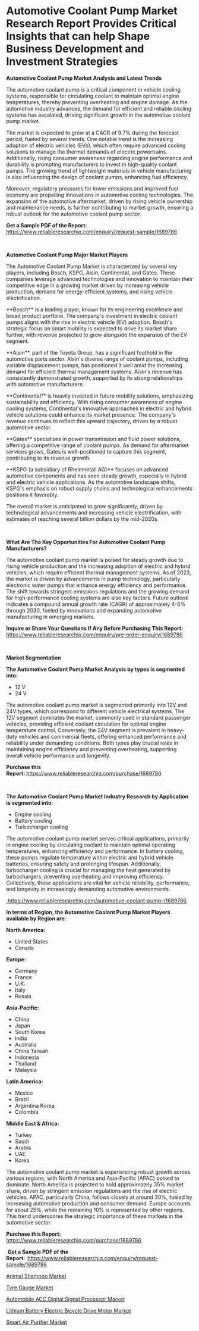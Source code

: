 <p><h1>Automotive Coolant Pump Market Research Report Provides Critical Insights that can help Shape Business Development and Investment Strategies</h1></p><p><strong>Automotive Coolant Pump Market Analysis and Latest Trends</strong></p>
<p><p>The automotive coolant pump is a critical component in vehicle cooling systems, responsible for circulating coolant to maintain optimal engine temperatures, thereby preventing overheating and engine damage. As the automotive industry advances, the demand for efficient and reliable cooling systems has escalated, driving significant growth in the automotive coolant pump market.</p><p>The market is expected to grow at a CAGR of 9.7% during the forecast period, fueled by several trends. One notable trend is the increasing adoption of electric vehicles (EVs), which often require advanced cooling solutions to manage the thermal demands of electric powertrains. Additionally, rising consumer awareness regarding engine performance and durability is prompting manufacturers to invest in high-quality coolant pumps. The growing trend of lightweight materials in vehicle manufacturing is also influencing the design of coolant pumps, enhancing fuel efficiency.</p><p>Moreover, regulatory pressures for lower emissions and improved fuel economy are propelling innovations in automotive cooling technologies. The expansion of the automotive aftermarket, driven by rising vehicle ownership and maintenance needs, is further contributing to market growth, ensuring a robust outlook for the automotive coolant pump sector.</p></p>
<p><strong>Get a Sample PDF of the Report:&nbsp;</strong> <a href="https://www.reliableresearchiq.com/enquiry/request-sample/1689786?utm_campaign=1141&utm_medium=2&utm_source=Github&utm_content=ia&utm_term=17102024&utm_id=automotive-coolant-pump">https://www.reliableresearchiq.com/enquiry/request-sample/1689786</a></p>
<p>&nbsp;</p>
<p><strong>Automotive Coolant Pump Major Market Players</strong></p>
<p><p>The Automotive Coolant Pump Market is characterized by several key players, including Bosch, KSPG, Aisin, Continental, and Gates. These companies leverage advanced technologies and innovation to maintain their competitive edge in a growing market driven by increasing vehicle production, demand for energy-efficient systems, and rising vehicle electrification.</p><p>**Bosch** is a leading player, known for its engineering excellence and broad product portfolio. The company's investment in electric coolant pumps aligns with the rise in electric vehicle (EV) adoption. Bosch's strategic focus on smart mobility is expected to drive its market share further, with revenue projected to grow alongside the expansion of the EV segment.</p><p>**Aisin**, part of the Toyota Group, has a significant foothold in the automotive parts sector. Aisin's diverse range of coolant pumps, including variable displacement pumps, has positioned it well amid the increasing demand for efficient thermal management systems. Aisin's revenue has consistently demonstrated growth, supported by its strong relationships with automotive manufacturers.</p><p>**Continental** is heavily invested in future mobility solutions, emphasizing sustainability and efficiency. With rising consumer awareness of engine cooling systems, Continental's innovative approaches in electric and hybrid vehicle solutions could enhance its market presence. The company's revenue continues to reflect this upward trajectory, driven by a robust automotive sector.</p><p>**Gates** specializes in power transmission and fluid power solutions, offering a competitive range of coolant pumps. As demand for aftermarket services grows, Gates is well-positioned to capture this segment, contributing to its revenue growth.</p><p>**KSPG (a subsidiary of Rheinmetall AG)** focuses on advanced automotive components and has seen steady growth, especially in hybrid and electric vehicle applications. As the automotive landscape shifts, KSPG's emphasis on robust supply chains and technological enhancements positions it favorably.</p><p>The overall market is anticipated to grow significantly, driven by technological advancements and increasing vehicle electrification, with estimates of reaching several billion dollars by the mid-2020s.</p></p>
<p>&nbsp;</p>
<p><strong>What Are The Key Opportunities For Automotive Coolant Pump Manufacturers?</strong></p>
<p><p>The automotive coolant pump market is poised for steady growth due to rising vehicle production and the increasing adoption of electric and hybrid vehicles, which require efficient thermal management systems. As of 2023, the market is driven by advancements in pump technology, particularly electronic water pumps that enhance energy efficiency and performance. The shift towards stringent emissions regulations and the growing demand for high-performance cooling systems are also key factors. Future outlook indicates a compound annual growth rate (CAGR) of approximately 4-6% through 2030, fueled by innovations and expanding automotive manufacturing in emerging markets.</p></p>
<p><strong>Inquire or Share Your Questions If Any Before Purchasing This Report:</strong> <a href="https://www.reliableresearchiq.com/enquiry/pre-order-enquiry/1689786?utm_campaign=1141&utm_medium=2&utm_source=Github&utm_content=ia&utm_term=17102024&utm_id=automotive-coolant-pump">https://www.reliableresearchiq.com/enquiry/pre-order-enquiry/1689786</a></p>
<p>&nbsp;</p>
<p><strong>Market Segmentation</strong></p>
<p><strong>The Automotive Coolant Pump Market Analysis by types is segmented into:</strong></p>
<p><ul><li>12 V</li><li>24 V</li></ul></p>
<p><p>The automotive coolant pump market is segmented primarily into 12V and 24V types, which correspond to different vehicle electrical systems. The 12V segment dominates the market, commonly used in standard passenger vehicles, providing efficient coolant circulation for optimal engine temperature control. Conversely, the 24V segment is prevalent in heavy-duty vehicles and commercial fleets, offering enhanced performance and reliability under demanding conditions. Both types play crucial roles in maintaining engine efficiency and preventing overheating, supporting overall vehicle performance and longevity.</p></p>
<p><strong>Purchase this Report:&nbsp;</strong><a href="https://www.reliableresearchiq.com/purchase/1689786?utm_campaign=1141&utm_medium=2&utm_source=Github&utm_content=ia&utm_term=17102024&utm_id=automotive-coolant-pump">https://www.reliableresearchiq.com/purchase/1689786</a></p>
<p>&nbsp;</p>
<p><strong>The Automotive Coolant Pump Market Industry Research by Application is segmented into:</strong></p>
<p><ul><li>Engine cooling</li><li>Battery cooling</li><li>Turbocharger cooling</li></ul></p>
<p><p>The automotive coolant pump market serves critical applications, primarily in engine cooling by circulating coolant to maintain optimal operating temperatures, enhancing efficiency and performance. In battery cooling, these pumps regulate temperature within electric and hybrid vehicle batteries, ensuring safety and prolonging lifespan. Additionally, turbocharger cooling is crucial for managing the heat generated by turbochargers, preventing overheating and improving efficiency. Collectively, these applications are vital for vehicle reliability, performance, and longevity in increasingly demanding automotive environments.</p></p>
<p><a href="https://www.reliableresearchiq.com/automotive-coolant-pump-r1689786?utm_campaign=1141&utm_medium=2&utm_source=Github&utm_content=ia&utm_term=17102024&utm_id=automotive-coolant-pump">&nbsp;https://www.reliableresearchiq.com/automotive-coolant-pump-r1689786</a></p>
<p><strong>In terms of Region, the Automotive Coolant Pump Market Players available by Region are:</strong></p>
<p>
    <p> <strong> North America: </strong>
        <ul>
            <li>United States</li>
            <li>Canada</li>
        </ul>
        </p> 
    <p> <strong> Europe: </strong>
        <ul>
            <li>Germany</li>
            <li>France</li>
            <li>U.K.</li>
            <li>Italy</li>
            <li>Russia</li>
        </ul>
        </p> 
    <p> <strong> Asia-Pacific: </strong>
        <ul>
            <li>China</li>
            <li>Japan</li>
            <li>South Korea</li>
            <li>India</li>
            <li>Australia</li>
            <li>China Taiwan</li>
            <li>Indonesia</li>
            <li>Thailand</li>
            <li>Malaysia</li>
        </ul>
        </p> 
    <p> <strong> Latin America: </strong>
        <ul>
            <li>Mexico</li>
            <li>Brazil</li>
            <li>Argentina Korea</li>
            <li>Colombia</li>
        </ul>
        </p> 
    <p> <strong> Middle East & Africa: </strong>
        <ul>
            <li>Turkey</li>
            <li>Saudi</li>
            <li>Arabia</li>
            <li>UAE</li>
            <li>Korea</li>
        </ul>
    </p>
    </p>
<p><p>The automotive coolant pump market is experiencing robust growth across various regions, with North America and Asia-Pacific (APAC) poised to dominate. North America is projected to hold approximately 35% market share, driven by stringent emission regulations and the rise of electric vehicles. APAC, particularly China, follows closely at around 30%, fueled by increasing automotive production and consumer demand. Europe accounts for about 25%, while the remaining 10% is represented by other regions. This trend underscores the strategic importance of these markets in the automotive sector.</p></p>
<p><strong>Purchase this Report: </strong><a href="https://www.reliableresearchiq.com/purchase/1689786?utm_campaign=1141&utm_medium=2&utm_source=Github&utm_content=ia&utm_term=17102024&utm_id=automotive-coolant-pump">https://www.reliableresearchiq.com/purchase/1689786</a></p>
<p>&nbsp;<strong>Get a Sample PDF of the Report:&nbsp;&nbsp;</strong><a href="https://www.reliableresearchiq.com/enquiry/request-sample/1689786?utm_campaign=1141&utm_medium=2&utm_source=Github&utm_content=ia&utm_term=17102024&utm_id=automotive-coolant-pump">https://www.reliableresearchiq.com/enquiry/request-sample/1689786</a></p>
<p><strong></strong></p>
<p><p><a href="https://www.linkedin.com/pulse/animal-shampoo-industry-resonance-146-amplification-across-mj7zc?utm_campaign=1141&utm_medium=2&utm_source=Github&utm_content=ia&utm_term=17102024&utm_id=automotive-coolant-pump">Animal Shampoo Market</a></p><p><a href="https://issuu.com/reportprime-2/docs/tyre-gauge-market-size-2030.pptx_12bd8e698dcf15?utm_campaign=1141&utm_medium=2&utm_source=Github&utm_content=ia&utm_term=17102024&utm_id=automotive-coolant-pump">Tyre Gauge Market</a></p><p><a href="https://github.com/erskinemm93/Market-Research-Report-List-1/blob/main/automobile-acc-digital-signal-processor-market.md?utm_campaign=1141&utm_medium=2&utm_source=Github&utm_content=ia&utm_term=17102024&utm_id=automotive-coolant-pump">Automobile ACC Digital Signal Processor Market</a></p><p><a href="https://github.com/pespeyervi/Market-Research-Report-List-1/blob/main/lithium-battery-electric-bicycle-drive-motor-market.md?utm_campaign=1141&utm_medium=2&utm_source=Github&utm_content=ia&utm_term=17102024&utm_id=automotive-coolant-pump">Lithium Battery Electric Bicycle Drive Motor Market</a></p><p><a href="https://issuu.com/reportprime-2/docs/smart-air-purifier-market-size-2030_91aa35d34917de?utm_campaign=1141&utm_medium=2&utm_source=Github&utm_content=ia&utm_term=17102024&utm_id=automotive-coolant-pump">Smart Air Purifier Market</a></p></p>